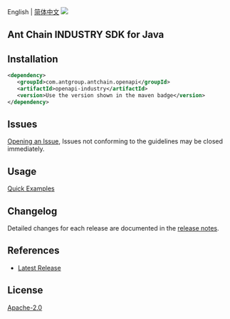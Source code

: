 English | [简体中文](README-CN.md)
![](https://aliyunsdk-pages.alicdn.com/icons/AlibabaCloud.svg)

## Ant Chain INDUSTRY SDK for Java

## Installation

```xml
<dependency>
   <groupId>com.antgroup.antchain.openapi</groupId>
   <artifactId>openapi-industry</artifactId>
   <version>Use the version shown in the maven badge</version>
</dependency>
```

## Issues
[Opening an Issue](https://github.com/alipay/antchain-openapi-prod-sdk/issues/new), Issues not conforming to the guidelines may be closed immediately.

## Usage
[Quick Examples](https://github.com/alipay/antchain-openapi-prod-sdk/blob/master/docs/0-Examples-EN.md#quick-examples)

## Changelog
Detailed changes for each release are documented in the [release notes](./ChangeLog.txt).

## References
* [Latest Release](https://github.com/alipay/antchain-openapi-prod-sdk/)

## License
[Apache-2.0](http://www.apache.org/licenses/LICENSE-2.0)
